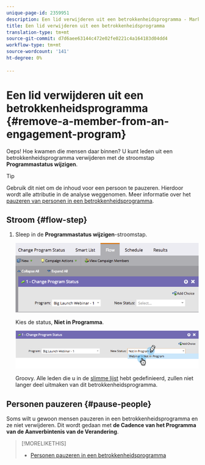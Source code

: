 ```yaml
---
unique-page-id: 2359951
description: Een lid verwijderen uit een betrokkenheidsprogramma - Marketo Docs - Productdocumentatie
title: Een lid verwijderen uit een betrokkenheidsprogramma
translation-type: tm+mt
source-git-commit: d7d6aee63144c472e02fe0221c4a164183d04dd4
workflow-type: tm+mt
source-wordcount: '141'
ht-degree: 0%

---
```



# Een lid verwijderen uit een betrokkenheidsprogramma {#remove-a-member-from-an-engagement-program}

Oeps! Hoe kwamen die mensen daar binnen? U kunt leden uit een betrokkenheidsprogramma verwijderen met de stroomstap **Programmastatus wijzigen**.

>[!TIP]
>
>Gebruik dit niet om de inhoud voor een persoon te pauzeren. Hierdoor wordt alle attributie in de analyse weggenomen.  Meer informatie over het [pauzeren van personen in een betrokkenheidsprogramma](pause-people-in-an-engagement-program.md).

## Stroom {#flow-step}

1. Sleep in de **Programmastatus wijzigen**-stroomstap.

   ![](assets/image2014-9-15-18-3a15-3a57.png)

   Kies de status, **Niet in Programma**.

   ![](assets/image2014-9-15-18-3a16-3a2.png)

   Groovy. Alle leden die u in de [slimme lijst](../../../../product-docs/core-marketo-concepts/smart-lists-and-static-lists/creating-a-smart-list/create-a-smart-list.md) hebt gedefinieerd, zullen niet langer deel uitmaken van dit betrokkenheidsprogramma.

## Personen pauzeren {#pause-people}

Soms wilt u gewoon mensen pauzeren in een betrokkenheidsprogramma en ze niet verwijderen. Dit wordt gedaan met **de Cadence van het Programma van de Aanverbintenis van de Verandering**.

>[!MORELIKETHIS]
>
>* [Personen pauzeren in een betrokkenheidsprogramma](pause-people-in-an-engagement-program.md)

